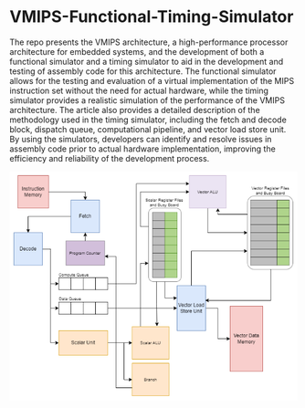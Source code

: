 # VMIPS-Functional-Timing-Simulator
The repo presents the VMIPS architecture, a high-performance processor architecture for embedded systems, and the development of both a functional simulator and a timing simulator to aid in the development and testing of assembly code for this architecture. The functional simulator allows for the testing and evaluation of a virtual implementation of the MIPS instruction set without the need for actual hardware, while the timing simulator provides a realistic simulation of the performance of the VMIPS architecture. The article also provides a detailed description of the methodology used in the timing simulator, including the fetch and decode block, dispatch queue, computational pipeline, and vector load store unit. By using the simulators, developers can identify and resolve issues in assembly code prior to actual hardware implementation, improving the efficiency and reliability of the development process.

![alt text](Results/VMIPS_Architecture.png)

